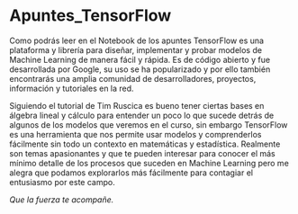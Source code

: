 # Apuntes_TensorFlow

Como podrás leer en el Notebook de los apuntes TensorFlow es una plataforma y librería para diseñar, implementar y probar modelos de Machine Learning de manera fácil y rápida. Es de código abierto y fue desarrollada por Google, su uso se ha popularizado y por ello también encontrarás una amplia comunidad de desarrolladores, proyectos, información y tutoriales en la red.

Siguiendo el tutorial de Tim Ruscica es bueno tener ciertas bases en álgebra lineal y cálculo para entender un poco lo que sucede detrás de algunos de los modelos que veremos en el curso, sin embargo TensorFlow es una herramienta que nos permite usar modelos y comprenderlos fácilmente sin todo un contexto en matemáticas y estadística. Realmente son temas apasionantes y que te pueden interesar para conocer el más mínimo detalle de los procesos que suceden en Machine Learning pero me alegra que podamos explorarlos más fácilmente para contagiar el entusiasmo por este campo.

*Que la fuerza te acompañe.*
